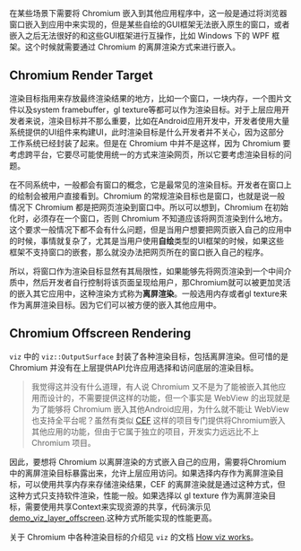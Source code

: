 在某些场景下需要将 Chromium 嵌入到其他应用程序中，这一般是通过将浏览器窗口嵌入到应用中来实现的，但是某些自绘的GUI框架无法嵌入原生的窗口，或者嵌入之后无法很好的和这些GUI框架进行互操作，比如 Windows 下的 WPF 框架。这个时候就需要通过 Chromium 的离屏渲染方式来进行嵌入。

## Chromium Render Target

渲染目标指用来存放最终渲染结果的地方，比如一个窗口，一块内存，一个图片文件以及system framebuffer，gl texture等都可以作为渲染目标。对于上层应用开发者来说，渲染目标并不那么重要，比如在Android应用开发中，开发者使用大量系统提供的UI组件来构建UI，此时渲染目标是什么开发者并不关心，因为这部分工作系统已经封装了起来。但是在 Chromium 中并不是这样，因为 Chromium 要考虑跨平台，它要尽可能使用统一的方式来渲染网页，所以它要考虑渲染目标的问题。

在不同系统中，一般都会有窗口的概念，它是最常见的渲染目标。开发者在窗口上的绘制会被用户直接看到。Chromium 的常规渲染目标也是窗口，也就是说一般情况下 Chromium 都是把网页渲染到窗口中。所以可以想到，Chromium 在初始化时，必须存在一个窗口，否则 Chromium 不知道应该将网页渲染到什么地方。这个要求一般情况下都不会有什么问题，但是当用户想要把网页嵌入自己的应用中的时候，事情就复杂了，尤其是当用户使用**自绘**类型的UI框架的时候，如果这些框架不支持窗口的嵌套，那么就没办法把网页所在的窗口嵌入自己的程序。

所以，将窗口作为渲染目标显然有其局限性，如果能够先将网页渲染到一个中间介质中，然后开发者自行控制将该页面呈现给用户，那Chromium就可以被更加灵活的嵌入其它应用中，这种渲染方式称为**离屏渲染**。一般选用内存或者gl texture来作为离屏渲染目标。因为它们可以被方便的嵌入其他应用中。

## Chromium Offscreen Rendering

`viz` 中的 `viz::OutputSurface` 封装了各种渲染目标，包括离屏渲染。但可惜的是 Chromium 并没有在上层提供API允许应用选择和访问底层的渲染目标。

> 我觉得这并没有什么道理，有人说 Chromium 又不是为了能被嵌入其他应用而设计的，不需要提供这样的功能，但一个事实是 WebView 的出现就是为了能够将 Chromium 嵌入其他Android应用，为什么就不能让 WebView 也支持全平台呢？虽然有类似 [CEF](https://github.com/chromiumembedded/cef-project) 这样的项目专门提供将Chromium嵌入其他应用的功能，但由于它属于独立的项目，开发实力远远比不上 Chromium 项目。

因此，要想将 Chromium 以离屏渲染的方式嵌入自己的应用，需要将Chromium中的离屏渲染目标暴露出来，允许上层应用访问。如果选择内存作为离屏渲染目标，可以使用共享内存来存储渲染结果，CEF 的离屏渲染就是通过这种方式，但这种方式只支持软件渲染，性能一般。如果选择以 gl texture 作为离屏渲染目标，需要使用共享Context来实现资源的共享，代码演示见 [demo_viz_layer_offscreen](https://github.com/keyou/chromium_demo/tree/c/80.0.3987/demo_viz).这种方式所能实现的性能更高。

关于 Chromium 中各种渲染目标的介绍见 `viz` 的文档 [How viz works](https://keyou.github.io/blog/2020/07/29/how-viz-works/)。